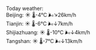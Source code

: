 Today weather:  
Beijing: ☀️   🌡️-4°C 🌬️↘26km/h  
Tianjin: ☀️   🌡️-6°C 🌬️↓7km/h  
Shijiazhuang: ☀️   🌡️-10°C 🌬️↓4km/h  
Tangshan: ☀️   🌡️-7°C 🌬️↓13km/h  
